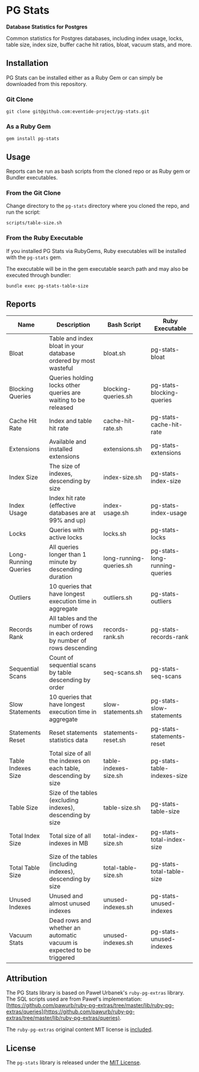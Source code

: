 # PG Stats

**Database Statistics for Postgres**

Common statistics for Postgres databases, including index usage, locks, table size, index size, buffer cache hit ratios, bloat, vacuum stats, and more.

## Installation

PG Stats can be installed either as a Ruby Gem or can simply be downloaded from this repository.

### Git Clone

```
git clone git@github.com:eventide-project/pg-stats.git
```

### As a Ruby Gem

```
gem install pg-stats
```

## Usage

Reports can be run as bash scripts from the cloned repo or as Ruby gem or Bundler executables.

### From the Git Clone

Change directory to the `pg-stats` directory where you cloned the repo, and run the script:

```
scripts/table-size.sh
```

### From the Ruby Executable

If you installed PG Stats via RubyGems, Ruby executables will be installed with the `pg-stats` gem.

The executable will be in the gem executable search path and may also be executed through bundler:

```
bundle exec pg-stats-table-size
```

## Reports

| Name | Description | Bash Script | Ruby Executable |
| --- | --- | --- | --- |
| Bloat | Table and index bloat in your database ordered by most wasteful | bloat.sh | pg-stats-bloat |
| Blocking Queries | Queries holding locks other queries are waiting to be released | blocking-queries.sh | pg-stats-blocking-queries |
| Cache Hit Rate | Index and table hit rate | cache-hit-rate.sh | pg-stats-cache-hit-rate |
| Extensions | Available and installed extensions | extensions.sh | pg-stats-extensions |
| Index Size | The size of indexes, descending by size | index-size.sh | pg-stats-index-size |
| Index Usage | Index hit rate (effective databases are at 99% and up) | index-usage.sh | pg-stats-index-usage |
| Locks | Queries with active locks | locks.sh | pg-stats-locks |
| Long-Running Queries | All queries longer than 1 minute by descending duration | long-running-queries.sh | pg-stats-long-running-queries |
| Outliers | 10 queries that have longest execution time in aggregate | outliers.sh | pg-stats-outliers |
| Records Rank | All tables and the number of rows in each ordered by number of rows descending | records-rank.sh | pg-stats-records-rank |
| Sequential Scans | Count of sequential scans by table descending by order | seq-scans.sh | pg-stats-seq-scans |
| Slow Statements | 10 queries that have longest execution time in aggregate | slow-statements.sh | pg-stats-slow-statements |
| Statements Reset | Reset statements statistics data | statements-reset.sh | pg-stats-statements-reset |
| Table Indexes Size | Total size of all the indexes on each table, descending by size | table-indexes-size.sh | pg-stats-table-indexes-size |
| Table Size | Size of the tables (excluding indexes), descending by size | table-size.sh | pg-stats-table-size |
| Total Index Size | Total size of all indexes in MB | total-index-size.sh | pg-stats-total-index-size |
| Total Table Size | Size of the tables (including indexes), descending by size | total-table-size.sh | pg-stats-total-table-size |
| Unused Indexes | Unused and almost unused indexes | unused-indexes.sh | pg-stats-unused-indexes |
| Vacuum Stats | Dead rows and whether an automatic vacuum is expected to be triggered | unused-indexes.sh | pg-stats-unused-indexes |

## Attribution

The PG Stats library is based on Paweł Urbanek's `ruby-pg-extras` library. The SQL scripts used are from Paweł's implementation: [https://github.com/pawurb/ruby-pg-extras/tree/master/lib/ruby-pg-extras/queries](https://github.com/pawurb/ruby-pg-extras/tree/master/lib/ruby-pg-extras/queries).

The `ruby-pg-extras` original content MIT license is [included](https://github.com/eventide-project/pg-stats/blob/master/queries/MIT-License.txt).

## License

The `pg-stats` library is released under the [MIT License](https://github.com/eventide-project/pg-stats/blob/master/MIT-License.txt).
